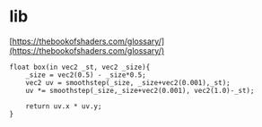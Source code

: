 # lib

[https://thebookofshaders.com/glossary/](https://thebookofshaders.com/glossary/)

```text
float box(in vec2 _st, vec2 _size){
    _size = vec2(0.5) - _size*0.5;
    vec2 uv = smoothstep(_size, _size+vec2(0.001),_st);
    uv *= smoothstep(_size,_size+vec2(0.001), vec2(1.0)-_st);
    
    return uv.x * uv.y;
}
```



